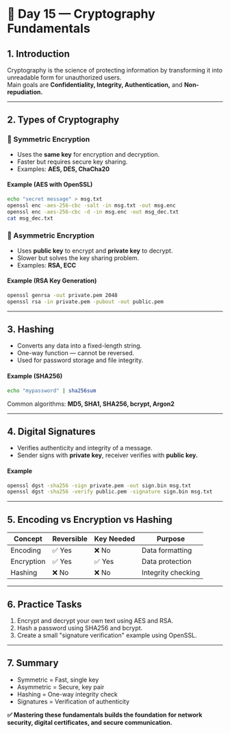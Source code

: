 
# 🧩 Day 15 — Cryptography Fundamentals

## 1. Introduction
Cryptography is the science of protecting information by transforming it into unreadable form for unauthorized users.  
Main goals are **Confidentiality, Integrity, Authentication,** and **Non-repudiation.**

---

## 2. Types of Cryptography
### 🔸 Symmetric Encryption
- Uses the **same key** for encryption and decryption.
- Faster but requires secure key sharing.
- Examples: **AES, DES, ChaCha20**

#### Example (AES with OpenSSL)
```bash
echo "secret message" > msg.txt
openssl enc -aes-256-cbc -salt -in msg.txt -out msg.enc
openssl enc -aes-256-cbc -d -in msg.enc -out msg_dec.txt
cat msg_dec.txt
```

### 🔸 Asymmetric Encryption
- Uses **public key** to encrypt and **private key** to decrypt.
- Slower but solves the key sharing problem.
- Examples: **RSA, ECC**

#### Example (RSA Key Generation)
```bash
openssl genrsa -out private.pem 2048
openssl rsa -in private.pem -pubout -out public.pem
```

---

## 3. Hashing
- Converts any data into a fixed-length string.
- One-way function — cannot be reversed.
- Used for password storage and file integrity.

#### Example (SHA256)
```bash
echo "mypassword" | sha256sum
```

Common algorithms: **MD5, SHA1, SHA256, bcrypt, Argon2**

---

## 4. Digital Signatures
- Verifies authenticity and integrity of a message.
- Sender signs with **private key**, receiver verifies with **public key.**

#### Example
```bash
openssl dgst -sha256 -sign private.pem -out sign.bin msg.txt
openssl dgst -sha256 -verify public.pem -signature sign.bin msg.txt
```

---

## 5. Encoding vs Encryption vs Hashing
| Concept | Reversible | Key Needed | Purpose |
|----------|-------------|-------------|----------|
| Encoding | ✅ Yes | ❌ No | Data formatting |
| Encryption | ✅ Yes | ✅ Yes | Data protection |
| Hashing | ❌ No | ❌ No | Integrity checking |

---

## 6. Practice Tasks
1. Encrypt and decrypt your own text using AES and RSA.  
2. Hash a password using SHA256 and bcrypt.  
3. Create a small "signature verification" example using OpenSSL.  

---

## 7. Summary
- Symmetric = Fast, single key  
- Asymmetric = Secure, key pair  
- Hashing = One-way integrity check  
- Signatures = Verification of authenticity  

**✅ Mastering these fundamentals builds the foundation for network security, digital certificates, and secure communication.**
